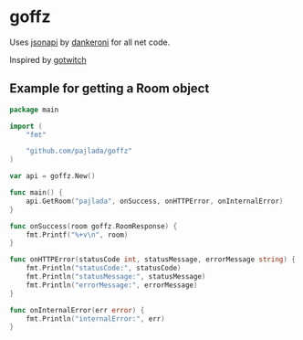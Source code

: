# goffz

Uses [jsonapi](https://github.com/dankeroni/jsonapi) by [dankeroni](https://github.com/dankeroni) for all net code.

Inspired by [gotwitch](https://github.com/dankeroni/gotwitch)

## Example for getting a Room object
```go
package main

import (
    "fmt"

    "github.com/pajlada/goffz"
)

var api = goffz.New()

func main() {
    api.GetRoom("pajlada", onSuccess, onHTTPError, onInternalError)
}

func onSuccess(room goffz.RoomResponse) {
    fmt.Printf("%+v\n", room)
}

func onHTTPError(statusCode int, statusMessage, errorMessage string) {
    fmt.Println("statusCode:", statusCode)
    fmt.Println("statusMessage:", statusMessage)
    fmt.Println("errorMessage:", errorMessage)
}

func onInternalError(err error) {
    fmt.Println("internalError:", err)
}
```
